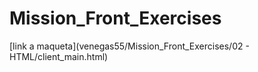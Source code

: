 # Mission_Front_Exercises

[link a maqueta](venegas55/Mission_Front_Exercises/02 - HTML/client_main.html)